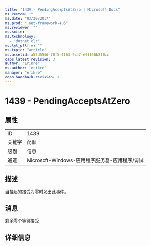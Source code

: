 ```yaml
---
title: "1439 - PendingAcceptsAtZero | Microsoft Docs"
ms.custom: ""
ms.date: "03/30/2017"
ms.prod: ".net-framework-4.6"
ms.reviewer: ""
ms.suite: ""
ms.technology: 
  - "dotnet-clr"
ms.tgt_pltfrm: ""
ms.topic: "article"
ms.assetid: a57d550d-70f5-4f63-9ba7-e0f666b8f0ac
caps.latest.revision: 3
author: "Erikre"
ms.author: "erikre"
manager: "erikre"
caps.handback.revision: 3
---
```

# 1439 - PendingAcceptsAtZero
## 属性  
  
|||  
|-|-|  
|ID|1439|  
|关键字|配额|  
|级别|信息|  
|通道|Microsoft\-Windows\-应用程序服务器\-应用程序\/调试|  
  
## 描述  
 当挂起的接受为零时发出此事件。  
  
## 消息  
 剩余零个等待接受  
  
## 详细信息